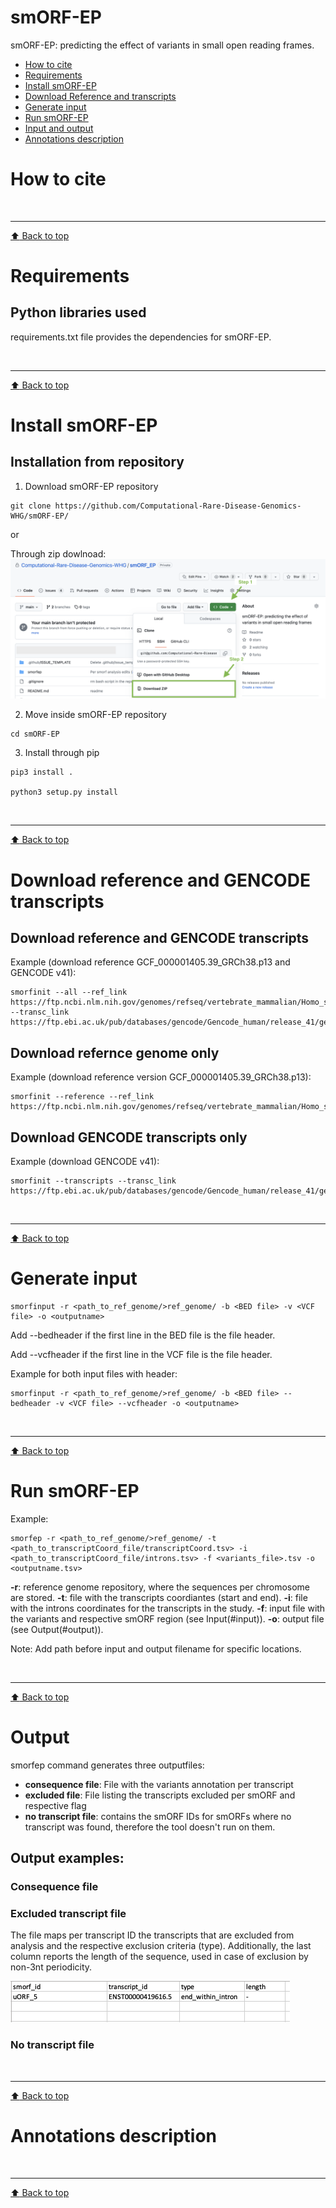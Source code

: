 # smORF-EP

smORF-EP: predicting the effect of variants in small open reading frames.


- [How to cite](#how-to-cite)
- [Requirements](#requirements)
- [Install smORF-EP](#install-smorf-ep)
- [Download Reference and transcripts](#donwload-reference-and-transcripts)
- [Generate input](#generate-input)
- [Run smORF-EP](#run-smorf-ep)
- [Input and output](#intput-and-output)
- [Annotations description](#annotations-description)




# How to cite

<!-- 
'smORF-EP: predicting the effect of variants in small open reading frames'
-->

<br><hr>
[:arrow_up: Back to top](#smorf-ep)


# Requirements

## Python libraries used

requirements.txt file provides the dependencies for smORF-EP.


<!-- 
- pandas (might require installation)
- re (might require installation)
- datetime
- os
- sys
- time -->

<br><hr>
[:arrow_up: Back to top](#smorf-ep)


# Install smORF-EP

## Installation from repository

1. Download smORF-EP repository
```
git clone https://github.com/Computational-Rare-Disease-Genomics-WHG/smORF-EP/
```
or

Through zip dowlnoad: 
![alt text](https://github.com/Computational-Rare-Disease-Genomics-WHG/smORF_EP/blob/main/support/download_git_repo.png?raw=true)


2. Move inside smORF-EP repository
```
cd smORF-EP
```

3. Install through pip
```
pip3 install .

python3 setup.py install
```

<br><hr>
[:arrow_up: Back to top](#smorf-ep)

<!--
```

```
-->

<!--
Command when the package is in pip

pip install smORF-EP
-->


# Download reference and GENCODE transcripts
<!--Follow the [instructions.](https://github.com/Computational-Rare-Disease-Genomics-WHG/smORF-EP/blob/main/data)-->

## Download reference and GENCODE transcripts 

Example (download reference GCF_000001405.39_GRCh38.p13 and GENCODE v41): 

```
smorfinit --all --ref_link https://ftp.ncbi.nlm.nih.gov/genomes/refseq/vertebrate_mammalian/Homo_sapiens/annotation_releases/109.20211119/GCF_000001405.39_GRCh38.p13/GCF_000001405.39_GRCh38.p13_genomic.fna.gz --transc_link https://ftp.ebi.ac.uk/pub/databases/gencode/Gencode_human/release_41/gencode.v41.annotation.gff3.gz
```


## Download refernce genome only

Example (download reference version GCF_000001405.39_GRCh38.p13): 

```
smorfinit --reference --ref_link https://ftp.ncbi.nlm.nih.gov/genomes/refseq/vertebrate_mammalian/Homo_sapiens/annotation_releases/109.20211119/GCF_000001405.39_GRCh38.p13/GCF_000001405.39_GRCh38.p13_genomic.fna.gz
```


## Download GENCODE transcripts only

Example (download GENCODE v41):

```
smorfinit --transcripts --transc_link https://ftp.ebi.ac.uk/pub/databases/gencode/Gencode_human/release_41/gencode.v41.annotation.gff3.gz
```

<br><hr>
[:arrow_up: Back to top](#smorf-ep)


# Generate input

```
smorfinput -r <path_to_ref_genome/>ref_genome/ -b <BED file> -v <VCF file> -o <outputname>
```

Add --bedheader if the first line in the BED file is the file header. 

Add --vcfheader if the first line in the VCF file is the file header.

Example for both input files with header: 
```
smorfinput -r <path_to_ref_genome/>ref_genome/ -b <BED file> --bedheader -v <VCF file> --vcfheader -o <outputname>
```

<br><hr>
[:arrow_up: Back to top](#smorf-ep)


# Run smORF-EP

Example:
```
smorfep -r <path_to_ref_genome/>ref_genome/ -t <path_to_transcriptCoord_file/transcriptCoord.tsv> -i <path_to_transcriptCoord_file/introns.tsv> -f <variants_file>.tsv -o <outputname.tsv>
```
**-r**: reference genome repository, where the sequences per chromosome are stored.
**-t**: file with the transcripts coordiantes (start and end).
**-i**: file with the introns coordinates for the transcripts in the study.
**-f**: input file with the variants and respective smORF region (see Input(#input)).
**-o**: output file (see Output(#output)). 

Note: 
Add path before input and output filename for specific locations.

<br><hr>
[:arrow_up: Back to top](#smorf-ep)


# Output

smorfep command generates three outputfiles:
- **consequence file**: File with the variants annotation per transcript
- **excluded file**: File listing the transcripts excluded per smORF and respective flag
- **no transcript file**: contains the smORF IDs for smORFs where no transcript was found, therefore the tool doesn't run on them.

## Output examples:


### Consequence file



### Excluded transcript file

The file maps per transcript ID the transcripts that are excluded from analysis and the respective exclusion criteria (type). Additionally, the last column reports the length of the sequence, used in case of exclusion by non-3nt periodicity. 

![alt text](https://github.com/Computational-Rare-Disease-Genomics-WHG/smORF_EP/blob/main/support/excluded_file_example.png?raw=true)

### No transcript file


<br><hr>
[:arrow_up: Back to top](#smorf-ep)


# Annotations description


<br><hr>
[:arrow_up: Back to top](#smorf-ep)
